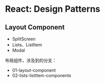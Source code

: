 # React: Design Patterns

## Layout Component

* SplitScreen
* Lists、ListItem
* Modal

布局组件，涉及到的分支：

* 01-layout-component
* 02-lists-listItem-components
